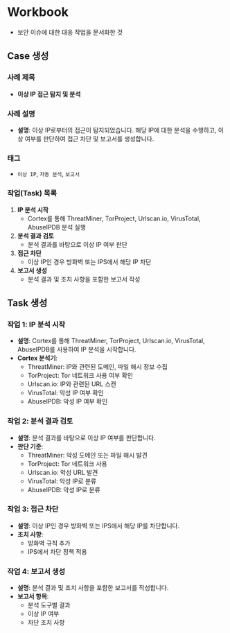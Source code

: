 # Workbook

- 보안 이슈에 대한 대응 작업을 문서화한 것

## Case 생성

### 사례 제목

- **이상 IP 접근 탐지 및 분석**

### 사례 설명

- **설명**: 이상 IP로부터의 접근이 탐지되었습니다. 해당 IP에 대한 분석을 수행하고, 이상 여부를 판단하여 접근 차단 및 보고서를 생성합니다.

### 태그

- `이상 IP`, `자동 분석`, `보고서`

### 작업(Task) 목록

1. **IP 분석 시작**
   - Cortex를 통해 ThreatMiner, TorProject, Urlscan.io, VirusTotal, AbuseIPDB 분석 실행
2. **분석 결과 검토**
   - 분석 결과를 바탕으로 이상 IP 여부 판단
3. **접근 차단**
   - 이상 IP인 경우 방화벽 또는 IPS에서 해당 IP 차단
4. **보고서 생성**
   - 분석 결과 및 조치 사항을 포함한 보고서 작성

## Task 생성

### 작업 1: IP 분석 시작

- **설명**: Cortex를 통해 ThreatMiner, TorProject, Urlscan.io, VirusTotal, AbuseIPDB를 사용하여 IP 분석을 시작합니다.
- **Cortex 분석기**:
  - ThreatMiner: IP와 관련된 도메인, 파일 해시 정보 수집
  - TorProject: Tor 네트워크 사용 여부 확인
  - Urlscan.io: IP와 관련된 URL 스캔
  - VirusTotal: 악성 IP 여부 확인
  - AbuseIPDB: 악성 IP 여부 확인

### 작업 2: 분석 결과 검토

- **설명**: 분석 결과를 바탕으로 이상 IP 여부를 판단합니다.
- **판단 기준**:
  - ThreatMiner: 악성 도메인 또는 파일 해시 발견
  - TorProject: Tor 네트워크 사용
  - Urlscan.io: 악성 URL 발견
  - VirusTotal: 악성 IP로 분류
  - AbuseIPDB: 악성 IP로 분류

### 작업 3: 접근 차단

- **설명**: 이상 IP인 경우 방화벽 또는 IPS에서 해당 IP를 차단합니다.
- **조치 사항**:
  - 방화벽 규칙 추가
  - IPS에서 차단 정책 적용

### 작업 4: 보고서 생성

- **설명**: 분석 결과 및 조치 사항을 포함한 보고서를 작성합니다.
- **보고서 항목**:
  - 분석 도구별 결과
  - 이상 IP 여부
  - 차단 조치 사항
